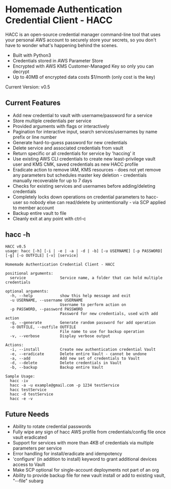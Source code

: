 # Homemade Authentication Credential Client - HACC

HACC is an open-source credential manager command-line tool that uses your personal AWS account to securely store your secrets, so you don't have to wonder what's happening behind the scenes.

* Built with Python3
* Credentials stored in AWS Parameter Store
* Encrypted with AWS KMS Customer-Managed Key so only you can decrypt
* Up to 40MB of encrypted data costs $1/month (only cost is the key)

Current Version: v0.5

## Current Features

* Add new credential to vault with username/password for a service
* Store multiple credentials per service
* Provided arguments with flags or interactively
* Pagination for interactive input, search services/usernames by name prefix or line number
* Generate hard-to-guess password for new credentials
* Delete service and associated credentials from vault
* Return specific or all credentials for service by 'haccing' it
* Use existing AWS CLI credentials to create new least-privilege vault user and KMS CMK, saved credentials as new HACC profile
* Eradicate action to remove IAM, KMS resources - does not yet remove any parameters but schedules master key deletion - credentials manually recoverable for up to 7 days
* Checks for existing services and usernames before adding/deleting credentials
* Completely locks down operations on credential parameters to hacc-user so nobody else can read/delete by unintentionally - via SCP applied to member account
* Backup entire vault to file
* Cleanly exit at any point with ctrl-c


## hacc -h
```
HACC v0.5
usage: hacc [-h] [-i | -e | -a | -d | -b] [-u USERNAME] [-p PASSWORD] [-g] [-o OUTFILE] [-v] [service]

Homemade Authentication Credential Client - HACC

positional arguments:
  service               Service name, a folder that can hold multiple credentials

optional arguments:
  -h, --help            show this help message and exit
  -u USERNAME, --username USERNAME
                        Username to perform action on
  -p PASSWORD, --password PASSWORD
                        Password for new credentials, used with add action
  -g, --generate        Generate random password for add operation
  -o OUTFILE, --outfile OUTFILE
                        File name to use for backup operation
  -v, --verbose         Display verbose output

Actions:
  -i, --install         Create new authentication credential Vault
  -e, --eradicate       Delete entire Vault - cannot be undone
  -a, --add             Add new set of credentials to Vault
  -d, --delete          Delete credentials in Vault
  -b, --backup          Backup entire Vault

Sample Usage:
  hacc -iv
  hacc -a -u example@gmail.com -p 1234 testService
  hacc testService
  hacc -d testService
  hacc -e -v
```

## Future Needs
* Ability to rotate credential passwords
* Fully wipe any sign of hacc AWS profile from credentials/config file once vault eradicated
* Support for services with more than 4KB of credentials via multiple parameters per service
* Error handling for install/eradicate and idempotency
* 'configure' (in addition to install) keyword to grant additional devices access to Vault
* Make SCP optional for single-account deployments not part of an org
* Ability to provide backup file for new vault install or add to existing vault, "--file" subarg